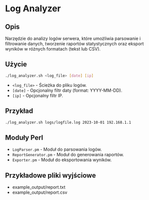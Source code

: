 # Log Analyzer

## Opis
Narzędzie do analizy logów serwera, które umożliwia parsowanie i filtrowanie danych, tworzenie raportów statystycznych oraz eksport wyników w różnych formatach (tekst lub CSV).

## Użycie
```bash
./log_analyzer.sh <log_file> [date] [ip]
```

* `<log_file>` - Ścieżka do pliku logów.
* `[date]` - Opcjonalny filtr daty (format: YYYY-MM-DD).
* `[ip]` - Opcjonalny filtr IP.

## Przykład
```bash
./log_analyzer.sh logs/logfile.log 2023-10-01 192.168.1.1
```

## Moduły Perl
* `LogParser.pm` - Moduł do parsowania logów.
* `ReportGenerator.pm` - Moduł do generowania raportów.
* `Exporter.pm` - Moduł do eksportowania wyników.

## Przykładowe pliki wyjściowe
* example_output/report.txt
* example_output/report.csv